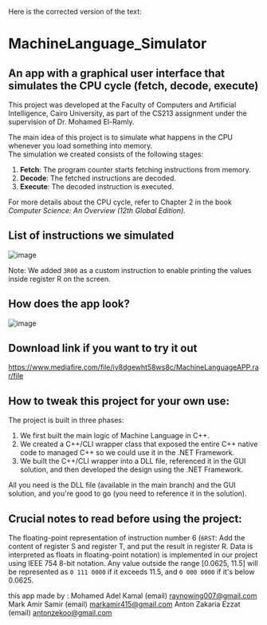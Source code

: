Here is the corrected version of the text:

# MachineLanguage_Simulator

## An app with a graphical user interface that simulates the CPU cycle (fetch, decode, execute)

This project was developed at the Faculty of Computers and Artificial Intelligence, Cairo University, as part of the CS213 assignment under the supervision of Dr. Mohamed El-Ramly.

The main idea of this project is to simulate what happens in the CPU whenever you load something into memory.  
The simulation we created consists of the following stages:
1. **Fetch**: The program counter starts fetching instructions from memory.
2. **Decode**: The fetched instructions are decoded.
3. **Execute**: The decoded instruction is executed.

For more details about the CPU cycle, refer to Chapter 2 in the book *Computer Science: An Overview (12th Global Edition).*

## List of instructions we simulated 
![image](https://github.com/user-attachments/assets/c4406683-0a08-411a-a5b6-7ef02289c0b5)

Note: We added `3R00` as a custom instruction to enable printing the values inside register R on the screen.

## How does the app look?
![image](https://github.com/user-attachments/assets/060adbff-981d-4ee2-8ced-b2d48b579851)

## Download link if you want to try it out
https://www.mediafire.com/file/iy8dgewht58ws8c/MachineLanguageAPP.rar/file

## How to tweak this project for your own use:
The project is built in three phases:
1. We first built the main logic of Machine Language in C++.
2. We created a C++/CLI wrapper class that exposed the entire C++ native code to managed C++ so we could use it in the .NET Framework.
3. We built the C++/CLI wrapper into a DLL file, referenced it in the GUI solution, and then developed the design using the .NET Framework.

All you need is the DLL file (available in the main branch) and the GUI solution, and you're good to go (you need to reference it in the solution).

## Crucial notes to read before using the project:
The floating-point representation of instruction number 6 (`6RST`: Add the content of register S and register T, and put the result in register R. Data is interpreted as floats in floating-point notation) is implemented in our project using IEEE 754 8-bit notation. Any value outside the range [0.0625, 11.5] will be represented as `0 111 0000` if it exceeds 11.5, and `0 000 0000` if it's below 0.0625.


this app made by :
Mohamed Adel Kamal (email) raynowing007@gmail.com
Mark Amir Samir (email) markamir415@gmail.com
Anton Zakaria Ezzat (email) antonzekoo@gmail.com
